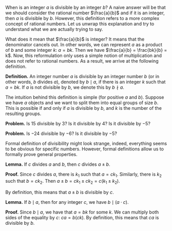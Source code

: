 When is an integer $a$ is divisible by an integer $b$? A naive answer will be that we should consider the rational number $\frac{a}{b}$ and if it is an integer, then $a$ is divisible by $b$. However, this definition refers to a more complex concept of rational numbers. Let us unwrap this explanation and try to understand what we are actually trying to say. 

What does it mean that $\frac{a}{b}$ is integer? It means that the denominator cancels out. In other words, we can represent $a$ as a product of $b$ and some integer $k$: $a = bk$. Then we have $\frac{a}{b} = \frac{bk}{b} = k$. Now, this reformulation only uses a simple notion of multiplication and does not refer to rational numbers. As a result, we arrive at the following definition.

__Definition.__ An integer number $a$ is divisible by an integer number $b$ (or in other words, $b$ divides $a$), denoted by $b \mid a$, if there is an integer $k$ such that $a = bk$. If $a$ is not divisible by $b$, we denote this by $b \nmid a$.

The intuition behind this definition is simple (for positive $a$ and $b$). Suppose we have $a$ objects and we want to split them into equal groups of size $b$. This is possible if and only if $a$ is divisible by $b$, and $k$ is the number of the resulting groups. 

__Problem.__ Is $15$ divisible by $3$? Is it divisible by $4$? Is it divisible by $-5$?

__Problem.__ Is $-24$ divisible by $-6$? Is it divisible by $-5$?

Formal definition of divisibility might look strange, indeed, everything seems to be obvious for specific numbers. However, formal definitions allow us to formally prove general properties. 

__Lemma.__ If $c$ divides $a$ and $b$, then $c$ divides $a \pm b$.

__Proof.__ Since $c$ divides $a$, there is $k_1$ such that $a = ck_1$. Similarly, there is $k_2$ such that $b = ck_2$. Then $a \pm b = ck_1 \pm ck_2 = c(k_1 \pm k_2)$.

By definition, this means that $a \pm b$ is divisible by $c$.

__Lemma.__ If $b \mid a$, then for any integer $c$, we have $b \mid (a \cdot c)$.

__Proof.__ Since $b \mid a$, we have that $a = bk$ for some $k$. We can multiply both sides of the equality by $c$: $ca = b(ck)$. By definition, this means that $ca$ is divisible by $b$.
